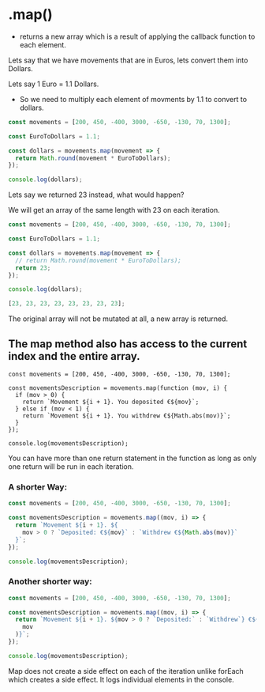# .map()

- returns a new array which is a result of applying the callback function to each element.

Lets say that we have movements that are in Euros, lets convert them into Dollars.

Lets say 1 Euro = 1.1 Dollars.

- So we need to multiply each element of movments by 1.1 to convert to dollars.

```js
const movements = [200, 450, -400, 3000, -650, -130, 70, 1300];

const EuroToDollars = 1.1;

const dollars = movements.map(movement => {
  return Math.round(movement * EuroToDollars);
});

console.log(dollars);
```

Lets say we returned 23 instead, what would happen?

We will get an array of the same length with 23 on each iteration.

```js
const movements = [200, 450, -400, 3000, -650, -130, 70, 1300];

const EuroToDollars = 1.1;

const dollars = movements.map(movement => {
  // return Math.round(movement * EuroToDollars);
  return 23;
});

console.log(dollars);

[23, 23, 23, 23, 23, 23, 23, 23];
```

The original array will not be mutated at all, a new array is returned.

## The map method also has access to the current index and the entire array.

```JS
const movements = [200, 450, -400, 3000, -650, -130, 70, 1300];

const movementsDescription = movements.map(function (mov, i) {
  if (mov > 0) {
    return `Movement ${i + 1}. You deposited €${mov}`;
  } else if (mov < 1) {
    return `Movement ${i + 1}. You withdrew €${Math.abs(mov)}`;
  }
});

console.log(movementsDescription);
```

You can have more than one return statement in the function as long as only one return will be run in each iteration.

### A shorter Way:

```js
const movements = [200, 450, -400, 3000, -650, -130, 70, 1300];

const movementsDescription = movements.map((mov, i) => {
  return `Movement ${i + 1}. ${
    mov > 0 ? `Deposited: €${mov}` : `Withdrew €${Math.abs(mov)}`
  }`;
});

console.log(movementsDescription);
```

### Another shorter way:

```js
const movements = [200, 450, -400, 3000, -650, -130, 70, 1300];

const movementsDescription = movements.map((mov, i) => {
  return `Movement ${i + 1}. ${mov > 0 ? `Deposited:` : `Withdrew`} €${Math.abs(
    mov
  )}`;
});

console.log(movementsDescription);
```

Map does not create a side effect on each of the iteration unlike forEach which creates a side effect. It logs individual elements in the console.
